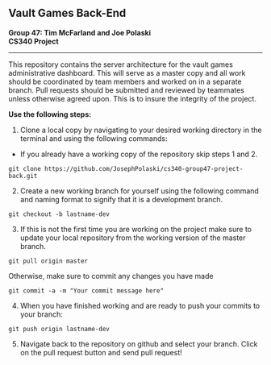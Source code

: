 **Vault Games Back-End**
-------------------------
**Group 47: Tim McFarland and Joe Polaski**\
**CS340 Project**

-------------------------

This repository contains the server architecture for the vault games administrative dashboard. This will serve as a master copy and all work should be coordinated by team members and worked on in a separate branch. Pull requests should be submitted and reviewed by teammates unless otherwise agreed upon. This is to insure the integrity of the project.

**Use the following steps:**


1. Clone a local copy by navigating to your desired working directory in the terminal and using the following commands:

- If you already have a working copy of the repository skip steps 1 and 2.

```
git clone https://github.com/JosephPolaski/cs340-group47-project-back.git
```
2. Create a new working branch for yourself using the following command and naming format to signify that it is a development branch.

```
git checkout -b lastname-dev
```
3. If this is not the first time you are working on the project make sure to update your local repository from the working version of the master branch.

```
git pull origin master
```
Otherwise, make sure to commit any changes you have made

```
git commit -a -m "Your commit message here"
```


4. When you have finished working and are ready to push your commits to your branch:

```
git push origin lastname-dev
```

5. Navigate back to the repository on github and select your branch. Click on the pull request button and send pull request!
